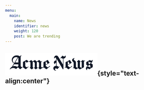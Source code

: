 ```yaml
---
menu:
  main:
    name: News
    identifier: news
    weight: 120
    post: We are trending
---
```

![News](news.png){style="text-align:center"}
----------------------------------------------